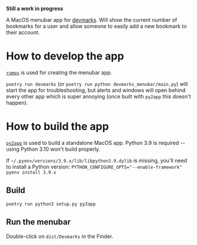 **Still a work in progress**

A MacOS menubar app for [devmarks](https://devmarks.io). Will show the current number of bookmarks for a user and allow someone to easily add a new bookmark to their account.

# How to develop the app

[`rumps`](https://rumps.readthedocs.io/) is used for creating the menubar app.

`poetry run devmarks` (or `poetry run python devmarks_menubar/main.py`) will start the app for troubleshooting, but alerts and windows will open behind every other app which is super annoying (once built with `py2app` this doesn't happen).

# How to build the app

[`py2app`](https://py2app.readthedocs.io/) is used to build a standalone MacOS app. Python 3.9 is required -- using Python 3.10 won't build properly.

If `~/.pyenv/versions/3.9.x/lib/libpython3.9.dylib` is missing, you'll need to install a Python version: `PYTHON_CONFIGURE_OPTS="--enable-framework" pyenv install 3.9.x`

## Build
`poetry run python3 setup.py py2app`

## Run the menubar
Double-click on `dist/Devmarks` in the Finder.
